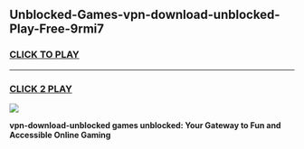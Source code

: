 
## Unblocked-Games-vpn-download-unblocked-Play-Free-9rmi7
<h3>
<a href="https://premium76.site?title=vpn-download-unblocked&ref=12A">CLICK TO PLAY</a></h3>
<hr>

<h3>
<a href="https://premium76.site?title=vpn-download-unblocked&ref=12A">CLICK 2 PLAY</a>
  
</h3>

<a href="https://premium76.site?title=vpn-download-unblocked&ref=12A"><img src="https://clearcache.store/games.png"></a>


**vpn-download-unblocked games unblocked: Your Gateway to Fun and Accessible Online Gaming**
